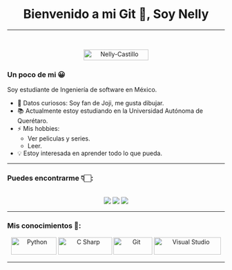 <h1 align="center">  Bienvenido a mi Git 👋,  Soy  Nelly </h1>

<hr>
<br/>
 <p align="center"> <img  alt="Nelly-Castillo" src="https://komarev.com/ghpvc/?username=Nelly-Castillo&label=Vistas%20del%20perfil&color=0e75b6&style=flatt"  height = "25" width = "150"/>
 <br/>
</p>



### Un poco de mi 😀
Soy estudiante de Ingeniería de software en México.

- 🎵 Datos curiosos: Soy fan de Joji, me gusta dibujar.
- 📚 Actualmente estoy estudiando en la  Universidad Autónoma de Querétaro. 
- ⚡ Mis hobbies:
  - Ver peliculas y series.
  - Leer. 
- 💡 Estoy interesada en aprender todo lo que pueda. 
<hr>

### Puedes encontrarme 👇🏻:

<p align="center">
<br>
<a target="_blank" href="mailto:nelcas080803@gmail.com"><img src="https://img.shields.io/badge/-Gmail-D14836?style=for-the-badge&logo=Gmail&logoColor=white"></img></a>
<a target="_blank" href="https://www.instagram.com/nelly_cadenas/"><img src=https://img.shields.io/badge/-Instagram-12100E?style=for-the-badge&logo=Instagram&logoColor=white"></img></a>
<a target="_blank" href="https://twitter.com/NellyCa30085913"><img src="https://img.shields.io/badge/-Twitter-1DA1F2?style=for-the-badge&logo=Twitter&logoColor=white"></img></a>
<br>
</p>
<hr>

### Mis conocimientos 🧠:

<p align="center">
	<img title="Python" alt="Python" src="https://img.shields.io/badge/-Python-0D1117?style=rounded-square&logo=python&logoColor=yellow" width="105" height="40" />
	<img title="C Sharp" alt="C Sharp" src="https://img.shields.io/badge/-C%20Sharp-0D1117?style=rounded-square&logo=C%20Sharp&logoColor=blueviolet" width="125" height="40" />
	<img title="Git" alt="Git" src="https://img.shields.io/badge/-Git-0D1117?style=rounded-square&logo=Git&logoColor=critical" width="90" height="40" />
	<img title="Visual Studio" alt="Visual Studio" src="https://img.shields.io/badge/-Visual%20Studio-0D1117?style=rounded-square&logo=VisualStudio&logoColor=blueviolet" width="155" height="40" />
</p>
<hr>


<!--
*Thomas-George-T/Thomas-George-T* is a ✨ special ✨ repository because its `README.md` (this file) appears on your GitHub profile.
T
Here are some ideas to get you started:

- 🔭 I’m currently working on ...
- 🌱 I’m currently learning ...
- 👯 I’m looking to collaborate on ...
- 🤔 I’m looking for help with ...
- 💬 Ask me about ...
- 📫 How to reach me: ...
- 😄 Pronouns: ...
- ⚡ Fun fact: ...
-->